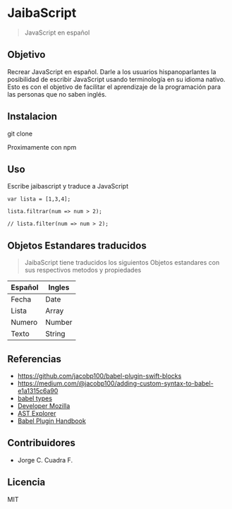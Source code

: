 # JaibaScript
> JavaScript en español

## Objetivo

Recrear JavaScript en español. Darle a los usuarios hispanoparlantes la posibilidad de escribir JavaScript usando terminología en su idioma nativo. Esto es con el objetivo de facilitar el aprendizaje de la programación para las personas que no saben inglés.

## Instalacion

git clone

Proximamente con npm

## Uso

Escribe jaibascript y traduce a JavaScript
```
var lista = [1,3,4];

lista.filtrar(num => num > 2);

// lista.filter(num => num > 2);
````

## Objetos Estandares traducidos

> JaibaScript tiene traducidos los siguientos Objetos estandares con sus respectivos metodos y propiedades


Español | Ingles
------- | ------
Fecha | Date
Lista | Array
Numero | Number
Texto | String

## Referencias

- https://github.com/jacobp100/babel-plugin-swift-blocks
- https://medium.com/@jacobp100/adding-custom-syntax-to-babel-e1a1315c6a90
- [babel types](https://github.com/babel/babel/blob/master/packages/babel-types/src/definitions/core.js)
- [Developer Mozilla](https://developer.mozilla.org)
- [AST Explorer](http://astexplorer.net/)
- [Babel Plugin Handbook](https://github.com/thejameskyle/babel-handbook/blob/master/translations/en/plugin-handbook.md#toc-babel-types)

## Contribuidores

- Jorge C. Cuadra F.



## Licencia

MIT
